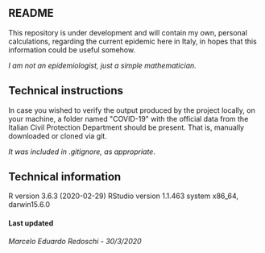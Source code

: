 ## README

This repository is under development and will contain my own, personal calculations, regarding the current epidemic here in Italy, in hopes that this information could be useful somehow.

<em>I am not an epidemiologist, just a simple mathematician.</em>

## Technical instructions

In case you wished to verify the output produced by the project locally, on your machine, a folder named "COVID-19" with the official data from the Italian Civil Protection Department should be present.  That is, manually downloaded or cloned via git.

<em>It was included in .gitignore, as appropriate</em>.

## Technical information

R version 3.6.3 (2020-02-29)
RStudio version 1.1.463
system x86_64, darwin15.6.0

#### Last updated
<em>Marcelo Eduardo Redoschi - 30/3/2020</em>
